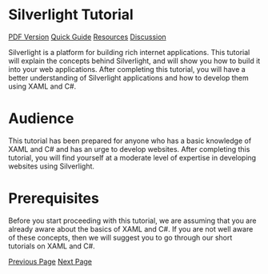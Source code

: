# Silverlight Tutorial
[PDF Version](../silverlight/silverlight_pdf_version.md)
[Quick Guide](../silverlight/silverlight_quick_guide.md)
[Resources](../silverlight/silverlight_useful_resources.md)
[Discussion](../silverlight/silverlight_discussion.md)

Silverlight is a platform for building rich internet applications. This tutorial will explain the concepts behind Silverlight, and will show you how to build it into your web applications. After completing this tutorial, you will have a better understanding of Silverlight applications and how to develop them using XAML and C#.

# Audience
This tutorial has been prepared for anyone who has a basic knowledge of XAML and C# and has an urge to develop websites. After completing this tutorial, you will find yourself at a moderate level of expertise in developing websites using Silverlight.

# Prerequisites
Before you start proceeding with this tutorial, we are assuming that you are already aware about the basics of XAML and C#. If you are not well aware of these concepts, then we will suggest you to go through our short tutorials on XAML and C#.


[Previous Page](../silverlight/index.md) [Next Page](../silverlight/silverlight_overview.md) 
